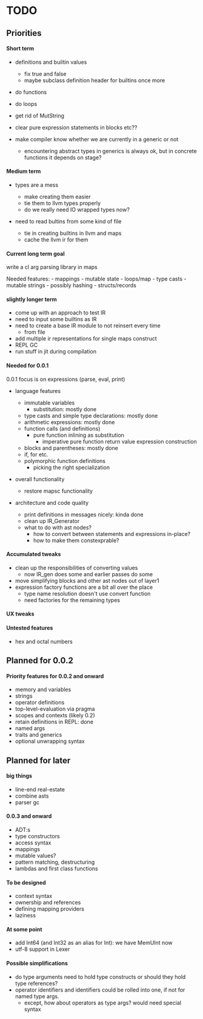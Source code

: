 # TODO

## Priorities

#### Short term

- definitions and builtin values
    - fix true and false
    - maybe subclass definition header for builtins once more

- do functions
- do loops
- get rid of MutString

- clear pure expression statements in blocks etc??
- make compiler know whether we are currently in a generic or not
    - encountering abstract types in generics is always ok, but in concrete functions it depends on stage?

#### Medium term

- types are a mess
    - make creating them easier
    - tie them to llvm types properly
    - do we really need IO wrapped types now?

- need to read bultins from some kind of file
    - tie in creating builtins in llvm and maps
    - cache the llvm ir for them

#### Current long term goal

write a cl arg parsing library in maps <br>

Needed features:
    - mappings
    - mutable state
    - loops/map
    - type casts
    - mutable strings
    - possibly hashing
    - structs/records

#### slightly longer term

- come up with an approach to test IR
- need to input some builtins as IR
- need to create a base IR module to not reinsert every time
    - from file
- add multiple ir representations for single maps construct
- REPL GC
- run stuff in jit during compilation

#### Needed for 0.0.1

0.0.1 focus is on expressions (parse, eval, print)

- language features
    - immutable variables
        - substitution: mostly done
    - type casts and simple type declarations: mostly done
    - arithmetic expressions: mostly done
    - function calls (and definitions)
        - pure function inlining as substitution
            - imperative pure function return value expression construction
    - blocks and parentheses: mostly done
    - if, for etc.
    - polymorphic function definitions
        - picking the right specialization

- overall functionality
    - restore mapsc functionality

- architecture and code quality
    - print definitions in messages nicely: kinda done
    - clean up IR_Generator
    - what to do with ast nodes?
        - how to convert between statements and expressions in-place?
        - how to make them constexprable?

#### Accumulated tweaks

- clean up the responsibilities of converting values
    - now IR_gen does some and earlier passes do some
- move simplifying blocks and other ast nodes out of layer1
- expression factory functions are a bit all over the place
    - type name resolution doesn't use convert function
    - need factories for the remaining types

#### UX tweaks

#### Untested features

- hex and octal numbers

## Planned for 0.0.2

#### Priority features for 0.0.2 and onward

- memory and variables
- strings
- operator definitions
- top-level-evaluation via pragma
- scopes and contexts (likely 0.2)
- retain definitions in REPL: done
- named args
- traits and generics
- optional unwrapping syntax

## Planned for later

#### big things

- line-end real-estate
- combine asts
- parser gc

#### 0.0.3 and onward

- ADT:s
- type constructors
- access syntax
- mappings
- mutable values?
- pattern matching, destructuring
- lambdas and first class functions

#### To be designed

- context syntax
- ownership and references
- defining mapping providers
- laziness

#### At some point

- add Int64 (and Int32 as an alias for Int): we have MemUInt now
- utf-8 support in Lexer

#### Possible simplifications

- do type arguments need to hold type constructs or should they hold type references?
- operator identifiers and identifiers could be rolled into one, if not for named type args.
    - except, how about operators as type args? would need special syntax